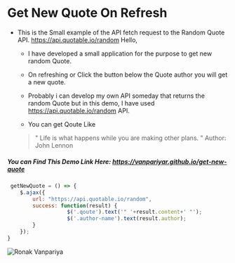 # Get New Quote On Refresh
- This is the Small example of the API fetch request to the Random Quote API. https://api.quotable.io/random
Hello,
  - I have developed a small application for the purpose to get new random Quote.
  - On refreshing or Click the button below the Quote author you will get a new quote.
  
  - Probably i can develop my own API someday that returns the random Quote but in this demo, I have used https://api.quotable.io/random API.
  - You can get Qoute Like
  
  
  >" Life is what happens while you are making other plans. "
  >Author: John Lennon
  
  

##### You can Find This Demo Link Here: https://vanpariyar.github.io/get-new-quote



```javascript
 getNewQuote = () => {
	$.ajax({
		url: "https://api.quotable.io/random",               
		success: function(result) { 
                   $('.qoute').text('" '+result.content+' "');
                   $('.author-name').text(result.author);
		}	    	    
	}); 
}
```
![Ronak Vanpariya](https://user-images.githubusercontent.com/26689210/69729748-e24b6500-114c-11ea-919c-756004c3f6c6.png)
